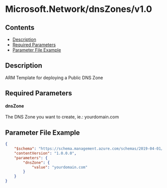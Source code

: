 # Microsoft.Network/dnsZones/v1.0

## Contents

* [Description](#description)
* [Required Parameters](#required-parameters)
* [Parameter File Example](#parameter-file-example)

## Description

ARM Template for deploying a Public DNS Zone

## Required Parameters

#### dnsZone
The DNS Zone you want to create, ie.: yourdomain.com

## Parameter File Example

```json
{
    "$schema": "https://schema.management.azure.com/schemas/2019-04-01/deploymentParameters.json#",
    "contentVersion": "1.0.0.0",
    "parameters": {
        "dnsZone": {
            "value": "yourdomain.com"
        }
    }
}
```



